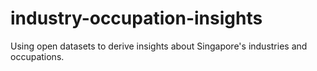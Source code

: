 # industry-occupation-insights
Using open datasets to derive insights about Singapore's industries and occupations.
